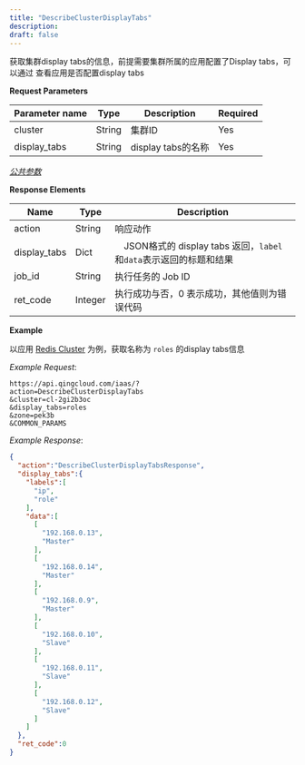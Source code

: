 ```yaml
---
title: "DescribeClusterDisplayTabs"
description: 
draft: false
---
```




获取集群display tabs的信息，前提需要集群所属的应用配置了Display tabs，可以通过 查看应用是否配置display tabs

**Request Parameters**

| Parameter name | Type | Description | Required |
| --- | --- | --- | --- |
| cluster | String | 集群ID | Yes |
| display_tabs | String | display tabs的名称 | Yes |

[_公共参数_](../../../../parameters/)

**Response Elements**

| Name | Type | Description |
| --- | --- | --- |
| action | String | 响应动作 |
| display_tabs | Dict |　JSON格式的 display tabs 返回，`label`和`data`表示返回的标题和结果|
| job_id | String | 执行任务的 Job ID |
| ret_code | Integer | 执行成功与否，0 表示成功，其他值则为错误代码 |

**Example**

以应用 [Redis Cluster](https://appcenter.qingcloud.com/apps/app-jwq1fzqo/Tomcat%20Cluster%20on%20QingCloud) 为例，获取名称为 `roles` 的display tabs信息

_Example Request_:

```
https://api.qingcloud.com/iaas/?
action=DescribeClusterDisplayTabs
&cluster=cl-2gi2b3oc
&display_tabs=roles
&zone=pek3b
&COMMON_PARAMS
```

_Example Response_:

```json
{
  "action":"DescribeClusterDisplayTabsResponse",
  "display_tabs":{
    "labels":[
      "ip",
      "role"
    ],
    "data":[
      [
        "192.168.0.13",
        "Master"
      ],
      [
        "192.168.0.14",
        "Master"
      ],
      [
        "192.168.0.9",
        "Master"
      ],
      [
        "192.168.0.10",
        "Slave"
      ],
      [
        "192.168.0.11",
        "Slave"
      ],
      [
        "192.168.0.12",
        "Slave"
      ]
    ]
  },
  "ret_code":0
}

```


